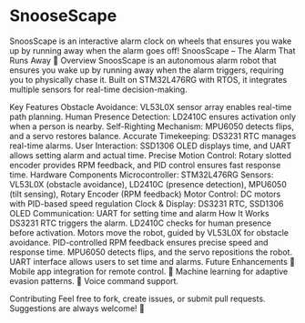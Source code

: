 # SnooseScape
SnoosScape is an interactive alarm clock on wheels that ensures you wake up by running away when the alarm goes off!
SnoosScape – The Alarm That Runs Away 🚀
Overview
SnoosScape is an autonomous alarm robot that ensures you wake up by running away when the alarm triggers, requiring you to physically chase it. Built on STM32L476RG with RTOS, it integrates multiple sensors for real-time decision-making.

Key Features
Obstacle Avoidance: VL53L0X sensor array enables real-time path planning.
Human Presence Detection: LD2410C ensures activation only when a person is nearby.
Self-Righting Mechanism: MPU6050 detects flips, and a servo restores balance.
Accurate Timekeeping: DS3231 RTC manages real-time alarms.
User Interaction: SSD1306 OLED displays time, and UART allows setting alarm and actual time.
Precise Motion Control: Rotary slotted encoder provides RPM feedback, and PID control ensures fast response time.
Hardware Components
Microcontroller: STM32L476RG
Sensors: VL53L0X (obstacle avoidance), LD2410C (presence detection), MPU6050 (tilt sensing), Rotary Encoder (RPM feedback)
Motor Control: DC motors with PID-based speed regulation
Clock & Display: DS3231 RTC, SSD1306 OLED
Communication: UART for setting time and alarm
How It Works
DS3231 RTC triggers the alarm.
LD2410C checks for human presence before activation.
Motors move the robot, guided by VL53L0X for obstacle avoidance.
PID-controlled RPM feedback ensures precise speed and response time.
MPU6050 detects flips, and the servo repositions the robot.
UART interface allows users to set time and alarms.
Future Enhancements
🔹 Mobile app integration for remote control.
🔹 Machine learning for adaptive evasion patterns.
🔹 Voice command support.

Contributing
Feel free to fork, create issues, or submit pull requests. Suggestions are always welcome! 🚀
